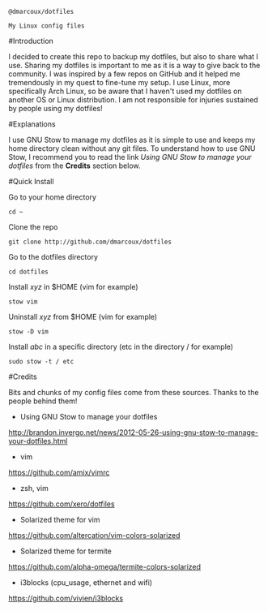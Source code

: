 ```
@dmarcoux/dotfiles

My Linux config files
```


#Introduction

I decided to create this repo to backup my dotfiles, but also to share what I use. Sharing my dotfiles is important to me as it is a way to give back to the community. I was inspired by a few repos on GitHub and it helped me tremendously in my quest to fine-tune my setup. I use Linux, more specifically Arch Linux, so be aware that I haven't used my dotfiles on another OS or Linux distribution. I am not responsible for injuries sustained by people using my dotfiles!


#Explanations

I use GNU Stow to manage my dotfiles as it is simple to use and keeps my home directory clean without any git files. To understand how to use GNU Stow, I recommend you to read the link *Using GNU Stow to manage your dotfiles* from the **Credits** section below.


#Quick Install

Go to your home directory

```cd ~```

Clone the repo

```git clone http://github.com/dmarcoux/dotfiles```

Go to the dotfiles directory

```cd dotfiles```

Install *xyz* in $HOME (vim for example)

```stow vim```

Uninstall *xyz* from $HOME (vim for example)

```stow -D vim```

Install *abc* in a specific directory (etc in the directory / for example)

```sudo stow -t / etc```

#Credits

Bits and chunks of my config files come from these sources. Thanks to the people behind them!

- Using GNU Stow to manage your dotfiles

http://brandon.invergo.net/news/2012-05-26-using-gnu-stow-to-manage-your-dotfiles.html

- vim

https://github.com/amix/vimrc

- zsh, vim

https://github.com/xero/dotfiles

- Solarized theme for vim

https://github.com/altercation/vim-colors-solarized

- Solarized theme for termite

https://github.com/alpha-omega/termite-colors-solarized

- i3blocks (cpu_usage, ethernet and wifi)

https://github.com/vivien/i3blocks
